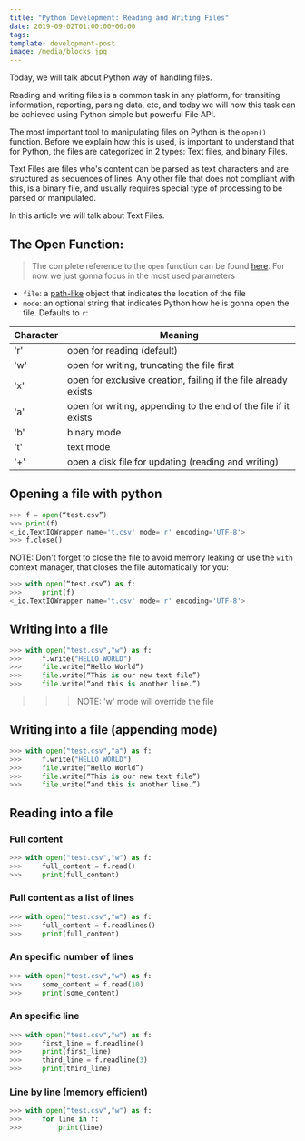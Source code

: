 ```yaml
---
title: "Python Development: Reading and Writing Files"
date: 2019-09-02T01:00:00+00:00
tags: 
template: development-post
image: /media/blocks.jpg
---
```


Today, we will talk about Python way of handling files.

Reading and writing files is a common task in any platform, for transiting information, reporting, parsing data, etc, and today we will how this task can be achieved using Python simple but powerful File API.

The most important tool to manipulating files on Python is the `open()` function. Before we explain how this is used, is important to understand that for Python, the files are categorized in 2 types: Text files, and binary Files.

Text Files are files who's content can be parsed as text characters and are structured as sequences of lines. Any other file that does not compliant with this, is a binary file, and usually requires special type of processing to be parsed or manipulated.

In this article we will talk about Text Files.

## The Open Function:

> The complete reference to the `open` function can be found [here](https://docs.python.org/3/library/functions.html#open). For now we just gonna focus in the most used parameters

- `file`: a [path-like](https://docs.python.org/3/glossary.html#term-path-like-object) object that indicates the location of the file
- `mode`: an optional string that indicates Python how he is gonna open the file. Defaults to `r`:


|Character   | Meaning  |
|---|---|
|'r'  |open for reading (default)|
| 'w' |open for writing, truncating the file first|
| 'x' |open for exclusive creation, failing if the file already exists|
| 'a' |open for writing, appending to the end of the file if it exists|
| 'b' |binary mode|
| 't' |text mode|
| '+' |open a disk file for updating (reading and writing)|

## Opening a file with python 

```python
>>> f = open(“test.csv”) 
>>> print(f)
<_io.TextIOWrapper name='t.csv' mode='r' encoding='UTF-8'>
>>> f.close()
```

NOTE: Don't forget to close the file to avoid memory leaking or use the `with` context manager, that closes the file automatically for you:

```python
>>> with open(“test.csv”) as f: 
>>>     print(f)
<_io.TextIOWrapper name='t.csv' mode='r' encoding='UTF-8'>
```
 
## Writing into a file

```python
>>> with open("test.csv","w") as f:
>>>     f.write("HELLO WORLD") 
>>>     file.write(“Hello World”) 
>>>     file.write(“This is our new text file”) 
>>>     file.write(“and this is another line.”) 
```

>>> NOTE: 'w' mode will override the file

 
## Writing into a file (appending mode)

```python
>>> with open("test.csv","a") as f:
>>>     f.write("HELLO WORLD") 
>>>     file.write(“Hello World”) 
>>>     file.write(“This is our new text file”) 
>>>     file.write(“and this is another line.”) 
```

## Reading into a file

### Full content

```python
>>> with open("test.csv","w") as f:
>>>     full_content = f.read()
>>>     print(full_content) 
```

### Full content as a list of lines

```python
>>> with open("test.csv","w") as f:
>>>     full_content = f.readlines()
>>>     print(full_content) 
```

### An specific number of lines

```python
>>> with open("test.csv","w") as f:
>>>     some_content = f.read(10)
>>>     print(some_content) 
``` 

### An specific line

```python
>>> with open("test.csv","w") as f:
>>>     first_line = f.readline()
>>>     print(first_line) 
>>>     third_line = f.readline(3)
>>>     print(third_line) 
``` 


### Line by line (memory efficient)

```python
>>> with open("test.csv","w") as f:
>>>     for line in f:
>>>         print(line) 
``` 


